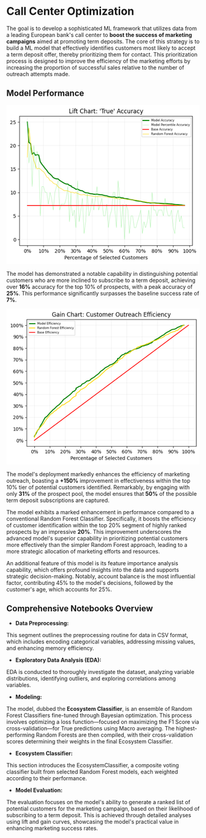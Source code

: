 # Call Center Optimization

The goal is to develop a sophisticated ML framework that utilizes data from a leading European bank's call center to **boost the success of marketing campaigns** aimed at promoting term deposits. The core of this strategy is to build a ML model that effectively identifies customers most likely to accept a term deposit offer, thereby prioritizing them for contact. This prioritization process is designed to improve the efficiency of the marketing efforts by increasing the proportion of successful sales relative to the number of outreach attempts made.

## Model Performance

![Alt text](/Charts/lift_chart.png?raw=true)

The model has demonstrated a notable capability in distinguishing potential customers who are more inclined to subscribe to a term deposit, achieving over **16%** accuracy for the top 10% of prospects, with a peak accuracy of **25%**. This performance significantly surpasses the baseline success rate of **7%**.

![Alt text](/Charts/gain_chart.png?raw=true)

The model's deployment markedly enhances the efficiency of marketing outreach, boasting a **+150%** improvement in effectiveness within the top 10% tier of potential customers identified. Remarkably, by engaging with only **31%** of the prospect pool, the model ensures that **50%** of the possible term deposit subscriptions are captured.

The model exhibits a marked enhancement in performance compared to a conventional Random Forest Classifier. Specifically, it boosts the efficiency of customer identification within the top 20% segment of highly ranked prospects by an impressive **20%**. This improvement underscores the advanced model's superior capability in prioritizing potential customers more effectively than the simpler Random Forest approach, leading to a more strategic allocation of marketing efforts and resources.

An additional feature of this model is its feature importance analysis capability, which offers profound insights into the data and supports strategic decision-making. Notably, account balance is the most influential factor, contributing 45% to the model's decisions, followed by the customer's age, which accounts for 25%.

## Comprehensive Notebooks Overview

- **Data Preprocessing:**

This segment outlines the preprocessing routine for data in CSV format, which includes encoding categorical variables, addressing missing values, and enhancing memory efficiency.

- **Exploratory Data Analysis (EDA):**

EDA is conducted to thoroughly investigate the dataset, analyzing variable distributions, identifying outliers, and exploring correlations among variables.

- **Modeling:**

The model, dubbed the **Ecosystem Classifier**, is an ensemble of Random Forest Classifiers fine-tuned through Bayesian optimization. This process involves optimizing a loss function—focused on maximizing the F1 Score via cross-validation—for True predictions using Macro averaging. The highest-performing Random Forests are then compiled, with their cross-validation scores determining their weights in the final Ecosystem Classifier.

- **Ecosystem Classifier:**

This section introduces the EcosystemClassifier, a composite voting classifier built from selected Random Forest models, each weighted according to their performance.

- **Model Evaluation:**

The evaluation focuses on the model's ability to generate a ranked list of potential customers for the marketing campaign, based on their likelihood of subscribing to a term deposit. This is achieved through detailed analyses using lift and gain curves, showcasing the model's practical value in enhancing marketing success rates.
